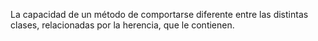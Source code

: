 La capacidad de un método de comportarse diferente entre las distintas clases, relacionadas por la herencia, que le contienen.
